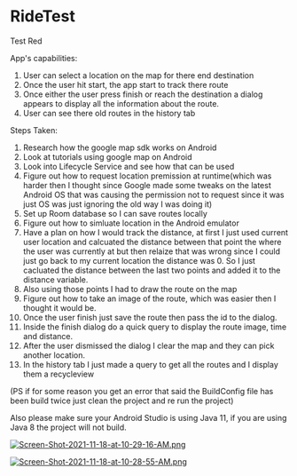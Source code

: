 # RideTest
Test Red

App's capabilities: 

1. User can select a location on the map for there end destination 
2. Once the user hit start, the app start to track there route
3. Once either the user press finish or reach the destination a dialog appears to display all the information about the route. 
4. User can see there old routes in the history tab

Steps Taken: 

1. Research how the google map sdk works on Android
2. Look at tutorials using google map on Android
3. Look into Lifecycle Service and see how that can be used 
4. Figure out how to request location premission at runtime(which was harder then I thought since Google made some tweaks on the latest Android OS 
that was causing the permission not to request since it was just OS was just ignoring the old way I was doing it)
5. Set up Room database so I can save routes locally 
6. Figure out how to simluate location in the Android emulator 
7. Have a plan on how I would track the distance, at first I just used current user location and calcuated the
distance between that point the where the user was currently at but then relaize that was wrong since I could just go back
to my current location the distance was 0. So I just cacluated the distance between the last two points and added it to the distance variable. 
8. Also using those points I had to draw the route on the map
9. Figure out how to take an image of the route, which was easier then I thought it would be. 
10. Once the user finish just save the route then pass the id to the dialog. 
11. Inside the finish dialog do a quick query to display the route image, time and distance. 
12. After the user dismissed the dialog I clear the map and they can pick another location. 
13. In the history tab I just made a query to get all the routes and I display them a recycleview 

(PS if for some reason you get an error that said the BuildConfig file has been build twice just clean the project and re run the project) 

Also please make sure your Android Studio is using Java 11, if you are using Java 8 the project will not build.

[![Screen-Shot-2021-11-18-at-10-29-16-AM.png](https://i.postimg.cc/dDMJ9qXL/Screen-Shot-2021-11-18-at-10-29-16-AM.png)](https://postimg.cc/FkZtrQh4)

[![Screen-Shot-2021-11-18-at-10-28-55-AM.png](https://i.postimg.cc/MZnRtdNS/Screen-Shot-2021-11-18-at-10-28-55-AM.png)](https://postimg.cc/DmK8wd7j)

